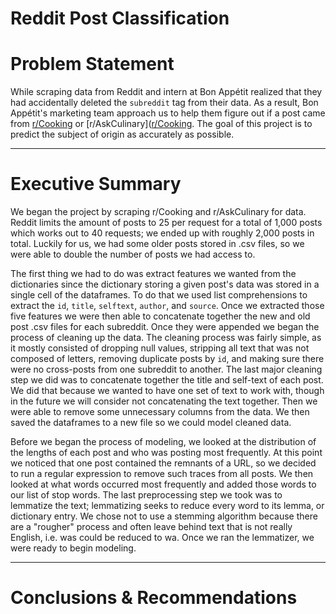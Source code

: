 # Reddit Post Classification

# Problem Statement

While scraping data from Reddit and intern at Bon Appétit realized that they had accidentally deleted the `subreddit` tag from their data.  As a result, Bon Appétit's marketing team approach us to help them figure out if a post came from [r/Cooking](https://www.reddit.com/r/Cooking/) or [r/AskCulinary]([r/Cooking](https://www.reddit.com/r/AskCulinary/).  The goal of this project is to predict the subject of origin as accurately as possible.

-------

# Executive Summary

We began the project by scraping r/Cooking and r/AskCulinary for data.  Reddit limits the amount of posts to 25 per request for a total of 1,000 posts which works out to 40 requests; we ended up with roughly 2,000 posts in total.  Luckily for us, we had some older posts stored in .csv files, so we were able to double the number of posts we had access to.

The first thing we had to do was extract features we wanted from the dictionaries since the dictionary storing a given post's data was stored in a single cell of the dataframes.  To do that we used list comprehensions to extract the `id`, `title`, `selftext`, `author`, and `source`.  Once we extracted those five features we were then able to concatenate together the new and old post .csv files for each subreddit.  Once they were appended we began the process of cleaning up the data.  The cleaning process was fairly simple, as it mostly consisted of dropping null values, stripping all text that was not composed of letters, removing duplicate posts by `id`, and making sure there were no cross-posts from one subreddit to another. The last major cleaning step we did was to concatenate together the title and self-text of each post.  We did that because we wanted to have one set of text to work with, though in the future we will consider not concatenating the text together.  Then we were able to remove some unnecessary columns from the data.  We then saved the dataframes to a new file so we could model cleaned data.

Before we began the process of modeling, we looked at the distribution of the lengths of each post and who was posting most frequently.  At this point we noticed that one post contained the remnants of a URL, so we decided to run a regular expression to remove such traces from all posts.  We then looked at what words occurred most frequently and added those words to our list of stop words.  The last preprocessing step we took was to lemmatize the text; lemmatizing seeks to reduce every word to its lemma, or dictionary entry.  We chose not to use a stemming algorithm because there are a "rougher" process and often leave behind text that is not really English, i.e. was could be reduced to wa.  Once we ran the lemmatizer, we were ready to begin modeling.

-------

# Conclusions & Recommendations
